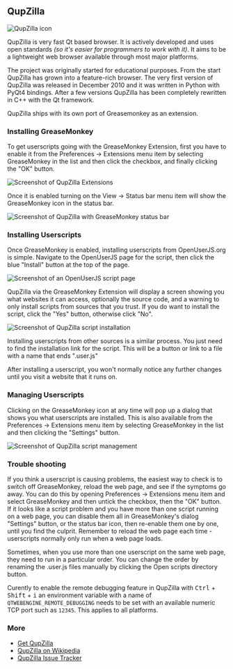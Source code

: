 ## QupZilla

![QupZilla icon][qupzillaIcon]

QupZilla is very fast Qt based browser. It is actively developed and uses open standards *(so it's easier for programmers to work with it)*. It aims to be a lightweight web browser available through most major platforms.

The project was originally started for educational purposes. From the start QupZilla has grown into a feature-rich browser. The very first version of QupZilla was released in December 2010 and it was written in Python with PyQt4 bindings. After a few versions QupZilla has been completely rewritten in C++ with the Qt framework.

QupZilla ships with its own port of Greasemonkey as an extension.

### Installing GreaseMonkey

To get userscripts going with the GreaseMonkey Extension, first you have to enable it from the Preferences &rarr; Extensions menu item by selecting GreaseMonkey in the list and then click the checkbox, and finally clicking the "OK" button.

![Screenshot of QupZilla Extensions][qupzillaExtensionsScreenshot]

Once it is enabled turning on the View &rarr; Status bar menu item will show the GreaseMonkey icon in the status bar.

![Screenshot of QupZilla with GreaseMonkey status bar][qupzillaScreenshot3]

### Installing Userscripts

Once GreaseMonkey is enabled, installing userscripts from OpenUserJS.org is simple. Navigate to the OpenUserJS page for the script, then click the blue "Install" button at the top of the page.

![Screenshot of an OpenUserJS script page][oujsScriptPageScreenshot1]

QupZilla via the GreaseMonkey Extension will display a screen showing you what websites it can access, optionally the source code, and a warning to only install scripts from sources that you trust. If you do want to install the script, click the "Yes" button, otherwise click "No".

![Screenshot of QupZilla script installation][qupzillaScreenshot4]

Installing userscripts from other sources is a similar process. You just need to find the installation link for the script. This will be a button or link to a file with a name that ends ".user.js"

After installing a userscript, you won't normally notice any further changes until you visit a website that it runs on.

### Managing Userscripts

Clicking on the GreaseMonkey icon at any time will pop up a dialog that shows you what userscripts are installed. This is also available from the Preferences &rarr; Extensions menu item by selecting GreaseMonkey in the list and then clicking the "Settings" button.

![Screenshot of QupZilla script management][qupzillaScreenshot5]

### Trouble shooting

If you think a userscript is causing problems, the easiest way to check is to switch off GreaseMonkey, reload the web page, and see if the symptoms go away. You can do this by opening Preferences &rarr; Extensions menu item and select GreaseMonkey and then untick the checkbox, then the "OK" button. If it looks like a script problem and you have more than one script running on a web page, you can disable them all in GreaseMonkey's dialog "Settings" button, or the status bar icon, then re-enable them one by one, until you find the culprit. Remember to reload the web page each time - userscripts normally only run when a web page loads.

Sometimes, when you use more than one userscript on the same web page, they need to run in a particular order. You can change the order by renaming the .user.js files manually by clicking the Open scripts directory button.

Curently to enable the remote debugging feature in QupZilla with <kbd>Ctrl</kbd> + <kbd>Shift</kbd> + <kbd>i</kbd> an environment variable with a name of `QTWEBENGINE_REMOTE_DEBUGGING` needs to be set with an available numeric TCP port such as `12345`. This applies to all platforms.

### More

* [Get QupZilla][qupzillaBrowser]
* [QupZilla on Wikipedia][wikipediaQupZilla]
* [QupZilla Issue Tracker][qupzillaIssueTracker]

[githubFavicon]: https://assets-cdn.github.com/favicon.ico
[oujsFavicon]: https://raw.githubusercontent.com/OpenUserJs/OpenUserJS.org/master/public/images/favicon16.png
[qupzillaIcon]: https://raw.githubusercontent.com/wiki/OpenUserJS/OpenUserJS.org/images/qupzilla_icon.png "QupZilla"
[qupzillaExtensionsScreenshot]: https://raw.githubusercontent.com/wiki/OpenUserJS/OpenUserJS.org/images/qupzilla1.gif "Enabling the GreaseMonkey Extension"
[oujsScriptPageScreenshot1]: https://raw.githubusercontent.com/wiki/OpenUserJS/OpenUserJS.org/images/openuserjs_script.gif "Ready to install a script"
[qupzillaScreenshot3]: https://raw.githubusercontent.com/wiki/OpenUserJS/OpenUserJS.org/images/qupzilla3.png "QupZilla start page with GreaseMoneky enabled"
[qupzillaScreenshot4]: https://raw.githubusercontent.com/wiki/OpenUserJS/OpenUserJS.org/images/qupzilla4.gif "Installing a script"
[qupzillaScreenshot5]: https://raw.githubusercontent.com/wiki/OpenUserJS/OpenUserJS.org/images/qupzilla5.png "Script management"
[qupzillaBrowser]: http://qupzilla.com/
[wikipediaQupZilla]: https://www.wikipedia.org/wiki/QupZilla
[qupzillaIssueTracker]: https://github.com/QupZilla/qupzilla/issues
